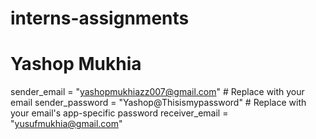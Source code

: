 # interns-assignments
# Yashop Mukhia
sender_email = "yashopmukhiazz007@gmail.com"  # Replace with your email
sender_password = "Yashop@Thisismypassword"      # Replace with your email's app-specific password
receiver_email = "yusufmukhia@gmail.com"